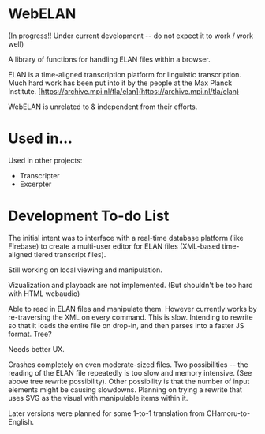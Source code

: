 # WebELAN
(In progress!! Under current development -- do not expect it to work / work well)

A library of functions for handling ELAN files within a browser.

ELAN is a time-aligned transcription platform for linguistic transcription. Much hard work has been put into it by the people at the Max Planck Institute. [https://archive.mpi.nl/tla/elan](https://archive.mpi.nl/tla/elan)

WebELAN is unrelated to & independent from their efforts.

# Used in...
Used in other projects:

- Transcripter
- Excerpter

# Development To-do List
The initial intent was to interface with a real-time database platform (like Firebase) to create a multi-user editor for ELAN files (XML-based time-aligned tiered transcript files).

Still working on local viewing and manipulation.

Vizualization and playback are not implemented. (But shouldn't be too hard with HTML webaudio)

Able to read in ELAN files and manipulate them. However currently works by re-traversing the XML on every command. This is slow. Intending to rewrite so that it loads the entire file on drop-in, and then parses into a faster JS format. Tree?

Needs better UX.

Crashes completely on even moderate-sized files. Two possibilities -- the reading of the ELAN file repeatedly is too slow and memory intensive. (See above tree rewrite possibility). Other possibility is that the number of input elements might be causing slowdowns. Planning on trying a rewrite that uses SVG as the visual with manipulable items within it.

Later versions were planned for some 1-to-1 translation from CHamoru-to-English.
